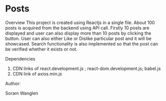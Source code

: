 # Posts

Overview
This project is created using Reactjs in a single file. About 100 posts is acquired from the backend using API call.
Firstly 10 posts are displayed and user can also display more than 10 posts by clicking the button.
User can also either Like or Dislike particular post and it will be showcased.
Search functionality is also implemented so that the post can be verified whether it exists or not.

Dependencies

 1. CDN links of react.development.js ; react-dom.development.js; babel.js
 2. CDN link of axios.min.js

Author:

Soram Wanglen
